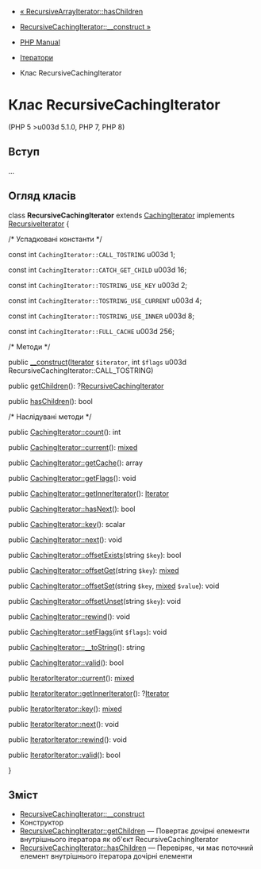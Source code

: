 - [«
RecursiveArrayIterator::hasChildren](recursivearrayiterator.haschildren.md)
- [RecursiveCachingIterator::\_\_construct
»](recursivecachingiterator.construct.md)

- [PHP Manual](index.md)
- [Ітератори](spl.iterators.md)
- Клас RecursiveCachingIterator

# Клас RecursiveCachingIterator

(PHP 5 \>u003d 5.1.0, PHP 7, PHP 8)

## Вступ

...

## Огляд класів

class **RecursiveCachingIterator** extends
[CachingIterator](class.cachingiterator.md) implements
[RecursiveIterator](class.recursiveiterator.md) {

/\* Успадковані константи \*/

const int `CachingIterator::CALL_TOSTRING` u003d 1;

const int `CachingIterator::CATCH_GET_CHILD` u003d 16;

const int `CachingIterator::TOSTRING_USE_KEY` u003d 2;

const int `CachingIterator::TOSTRING_USE_CURRENT` u003d 4;

const int `CachingIterator::TOSTRING_USE_INNER` u003d 8;

const int `CachingIterator::FULL_CACHE` u003d 256;

/\* Методи \*/

public
[\_\_construct](recursivecachingiterator.construct.md)([Iterator](class.iterator.md)
`$iterator`, int `$flags` u003d RecursiveCachingIterator::CALL_TOSTRING)

public [getChildren](recursivecachingiterator.getchildren.md)():
?[RecursiveCachingIterator](class.recursivecachingiterator.md)

public [hasChildren](recursivecachingiterator.haschildren.md)(): bool

/\* Наслідувані методи \*/

public [CachingIterator::count](cachingiterator.count.md)(): int

public [CachingIterator::current](cachingiterator.current.md)():
[mixed](language.types.declarations.md#language.types.declarations.mixed)

public [CachingIterator::getCache](cachingiterator.getcache.md)():
array

public [CachingIterator::getFlags](cachingiterator.getflags.md)():
void

public
[CachingIterator::getInnerIterator](cachingiterator.getinneriterator.md)():
[Iterator](class.iterator.md)

public [CachingIterator::hasNext](cachingiterator.hasnext.md)(): bool

public [CachingIterator::key](cachingiterator.key.md)(): scalar

public [CachingIterator::next](cachingiterator.next.md)(): void

public
[CachingIterator::offsetExists](cachingiterator.offsetexists.md)(string
`$key`): bool

public
[CachingIterator::offsetGet](cachingiterator.offsetget.md)(string
`$key`):
[mixed](language.types.declarations.md#language.types.declarations.mixed)

public
[CachingIterator::offsetSet](cachingiterator.offsetset.md)(string
`$key`,
[mixed](language.types.declarations.md#language.types.declarations.mixed)
`$value`): void

public
[CachingIterator::offsetUnset](cachingiterator.offsetunset.md)(string
`$key`): void

public [CachingIterator::rewind](cachingiterator.rewind.md)(): void

public [CachingIterator::setFlags](cachingiterator.setflags.md)(int
`$flags`): void

public [CachingIterator::\_\_toString](cachingiterator.tostring.md)():
string

public [CachingIterator::valid](cachingiterator.valid.md)(): bool

public [IteratorIterator::current](iteratoriterator.current.md)():
[mixed](language.types.declarations.md#language.types.declarations.mixed)

public
[IteratorIterator::getInnerIterator](iteratoriterator.getinneriterator.md)():
?[Iterator](class.iterator.md)

public [IteratorIterator::key](iteratoriterator.key.md)():
[mixed](language.types.declarations.md#language.types.declarations.mixed)

public [IteratorIterator::next](iteratoriterator.next.md)(): void

public [IteratorIterator::rewind](iteratoriterator.rewind.md)(): void

public [IteratorIterator::valid](iteratoriterator.valid.md)(): bool

}

## Зміст

- [RecursiveCachingIterator::\_\_construct](recursivecachingiterator.construct.md)
- Конструктор
- [RecursiveCachingIterator::getChildren](recursivecachingiterator.getchildren.md)
— Повертає дочірні елементи внутрішнього ітератора як об'єкт
RecursiveCachingIterator
- [RecursiveCachingIterator::hasChildren](recursivecachingiterator.haschildren.md)
— Перевіряє, чи має поточний елемент внутрішнього ітератора дочірні
елементи
